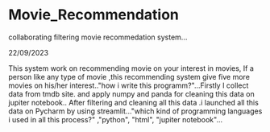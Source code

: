 # Movie_Recommendation

collaborating filtering movie recommedation system...

22/09/2023

This system work on recommending movie on your interest in movies, If a person like any type of movie ,this recommending system give five more movies on his/her interest.."how i write this programm?"...Firstly I collect data from tmdb site. and apply numpy and panda for cleaning this data on jupiter notebook.. After filtering and cleaning all this data .i launched all this data on Pycharm by using streamlit..."which kind of programming languages i used in all this process?" ,"python", "html", "jupiter notebook"...
